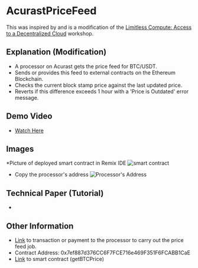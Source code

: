 # AcurastPriceFeed
This was inspired by and is a modification of the [Limitless Compute: Access to a Decentralized Cloud](https://youtu.be/eNySIW9cBD8) workshop.

## Explanation (Modification)
* A processor on Acurast gets the price feed for BTC/USDT.
* Sends or provides this feed to external contracts on the Ethereum Blockchain.
* Checks the current block stamp price against the last updated price.
* Reverts if this difference exceeds 1 hour with a 'Price is Outdated' error message.
## Demo Video
* [Watch Here](https://youtu.be/0hMk3665HNU?si=sx0ay3_-xstWnXlC)
## Images
*Picture of deployed smart contract in Remix IDE
   ![smart contract](https://imgur.com/n1V86Yb.png)
* Copy the processor's address
   ![Processor's Address](https://i.imgur.com/IyUJaah.png)
## Technical Paper (Tutorial)
* 
## Other Information
* [Link](https://goerli.etherscan.io/tx/0xbafa5b4a8a64b81b2a2d10606ad33618b4c93f13d2747c61d39b2ba830157b01) to transaction or payment to the processor to carry out the price feed job.
* Contract Address: 0x7ef887d376CC6F7FCE716e469F351F6FCABB1CaE
* [Link](https://goerli.etherscan.io/address/0x7ef887d376cc6f7fce716e469f351f6fcabb1cae) to smart contract (getBTCPrice)
  
